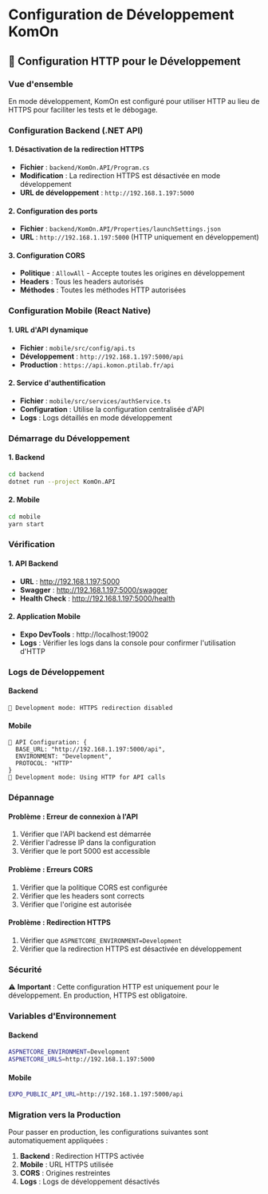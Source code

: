 # Configuration de Développement KomOn

## 🔧 Configuration HTTP pour le Développement

### Vue d'ensemble

En mode développement, KomOn est configuré pour utiliser HTTP au lieu de HTTPS pour faciliter les tests et le débogage.

### Configuration Backend (.NET API)

#### 1. Désactivation de la redirection HTTPS
- **Fichier** : `backend/KomOn.API/Program.cs`
- **Modification** : La redirection HTTPS est désactivée en mode développement
- **URL de développement** : `http://192.168.1.197:5000`

#### 2. Configuration des ports
- **Fichier** : `backend/KomOn.API/Properties/launchSettings.json`
- **URL** : `http://192.168.1.197:5000` (HTTP uniquement en développement)

#### 3. Configuration CORS
- **Politique** : `AllowAll` - Accepte toutes les origines en développement
- **Headers** : Tous les headers autorisés
- **Méthodes** : Toutes les méthodes HTTP autorisées

### Configuration Mobile (React Native)

#### 1. URL d'API dynamique
- **Fichier** : `mobile/src/config/api.ts`
- **Développement** : `http://192.168.1.197:5000/api`
- **Production** : `https://api.komon.ptilab.fr/api`

#### 2. Service d'authentification
- **Fichier** : `mobile/src/services/authService.ts`
- **Configuration** : Utilise la configuration centralisée d'API
- **Logs** : Logs détaillés en mode développement

### Démarrage du Développement

#### 1. Backend
```bash
cd backend
dotnet run --project KomOn.API
```

#### 2. Mobile
```bash
cd mobile
yarn start
```

### Vérification

#### 1. API Backend
- **URL** : http://192.168.1.197:5000
- **Swagger** : http://192.168.1.197:5000/swagger
- **Health Check** : http://192.168.1.197:5000/health

#### 2. Application Mobile
- **Expo DevTools** : http://localhost:19002
- **Logs** : Vérifier les logs dans la console pour confirmer l'utilisation d'HTTP

### Logs de Développement

#### Backend
```
🔧 Development mode: HTTPS redirection disabled
```

#### Mobile
```
🔧 API Configuration: {
  BASE_URL: "http://192.168.1.197:5000/api",
  ENVIRONMENT: "Development",
  PROTOCOL: "HTTP"
}
🔧 Development mode: Using HTTP for API calls
```

### Dépannage

#### Problème : Erreur de connexion à l'API
1. Vérifier que l'API backend est démarrée
2. Vérifier l'adresse IP dans la configuration
3. Vérifier que le port 5000 est accessible

#### Problème : Erreurs CORS
1. Vérifier que la politique CORS est configurée
2. Vérifier que les headers sont corrects
3. Vérifier que l'origine est autorisée

#### Problème : Redirection HTTPS
1. Vérifier que `ASPNETCORE_ENVIRONMENT=Development`
2. Vérifier que la redirection HTTPS est désactivée en développement

### Sécurité

⚠️ **Important** : Cette configuration HTTP est uniquement pour le développement. En production, HTTPS est obligatoire.

### Variables d'Environnement

#### Backend
```bash
ASPNETCORE_ENVIRONMENT=Development
ASPNETCORE_URLS=http://192.168.1.197:5000
```

#### Mobile
```bash
EXPO_PUBLIC_API_URL=http://192.168.1.197:5000/api
```

### Migration vers la Production

Pour passer en production, les configurations suivantes sont automatiquement appliquées :

1. **Backend** : Redirection HTTPS activée
2. **Mobile** : URL HTTPS utilisée
3. **CORS** : Origines restreintes
4. **Logs** : Logs de développement désactivés 